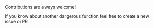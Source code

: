 Contributions are always welcome!

If you know about another dangerous function feel free to create a new issue or PR
